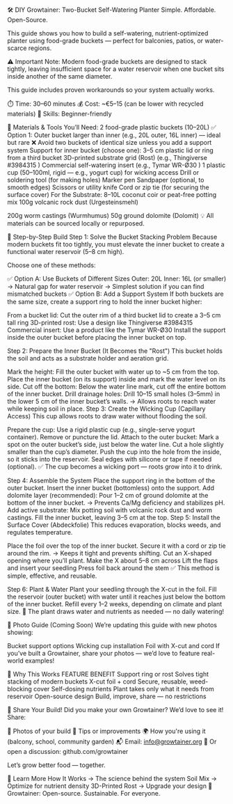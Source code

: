 🛠️ DIY Growtainer: Two-Bucket Self-Watering Planter
Simple. Affordable. Open-Source.

This guide shows you how to build a self-watering, nutrient-optimized planter using food-grade buckets — perfect for balconies, patios, or water-scarce regions.

⚠️ Important Note: Modern food-grade buckets are designed to stack tightly, leaving insufficient space for a water reservoir when one bucket sits inside another of the same diameter.

This guide includes proven workarounds so your system actually works.

⏱️ Time: 30–60 minutes
💰 Cost: ~€5–15 (can be lower with recycled materials)
🔧 Skills: Beginner-friendly

🧰 Materials & Tools
You’ll Need:
2 food-grade plastic buckets (10–20L)
✅ Option 1: Outer bucket larger than inner (e.g., 20L outer, 16L inner) — ideal but rare
❌ Avoid two buckets of identical size unless you add a support system
Support for inner bucket (choose one):
3–5 cm plastic lid or ring from a third bucket
3D-printed substrate grid (Rost) (e.g., Thingiverse #3984315 )
Commercial self-watering insert (e.g., Tymar WR-Ø30 )
1 plastic cup (50–100ml, rigid — e.g., yogurt cup) for wicking access
Drill or soldering tool (for making holes)
Marker pen
Sandpaper (optional, to smooth edges)
Scissors or utility knife
Cord or zip tie (for securing the surface cover)
For the Substrate:
8–10L coconut coir or peat-free potting mix
100g volcanic rock dust (Urgesteinsmehl)

200g worm castings (Wurmhumus)
50g ground dolomite (Dolomit)
💡 All materials can be sourced locally or repurposed. 

🔧 Step-by-Step Build
Step 1: Solve the Bucket Stacking Problem
Because modern buckets fit too tightly, you must elevate the inner bucket to create a functional water reservoir (5–8 cm high).

Choose one of these methods:

✅ Option A: Use Buckets of Different Sizes
Outer: 20L
Inner: 16L (or smaller)
→ Natural gap for water reservoir
→ Simplest solution if you can find mismatched buckets
✅ Option B: Add a Support System
If both buckets are the same size, create a support ring to hold the inner bucket higher:

From a bucket lid: Cut the outer rim of a third bucket lid to create a 3–5 cm tall ring
3D-printed rost: Use a design like Thingiverse #3984315
Commercial insert: Use a product like the Tymar WR-Ø30
Install the support inside the outer bucket before placing the inner bucket on top.

Step 2: Prepare the Inner Bucket (It Becomes the "Rost")
This bucket holds the soil and acts as a substrate holder and aeration grid.

Mark the height:
Fill the outer bucket with water up to ~5 cm from the top.
Place the inner bucket (on its support) inside and mark the water level on its side.
Cut off the bottom:
Below the water line mark, cut off the entire bottom of the inner bucket.
Drill drainage holes:
Drill 10–15 small holes (3–5mm) in the lower 5 cm of the inner bucket’s walls.
→ Allows roots to reach water while keeping soil in place.
Step 3: Create the Wicking Cup (Capillary Access)
This cup allows roots to draw water without flooding the soil.

Prepare the cup:
Use a rigid plastic cup (e.g., single-serve yogurt container).
Remove or puncture the lid.
Attach to the outer bucket:
Mark a spot on the outer bucket’s side, just below the water line.
Cut a hole slightly smaller than the cup’s diameter.
Push the cup into the hole from the inside, so it sticks into the reservoir.
Seal edges with silicone or tape if needed (optional).
✅ The cup becomes a wicking port — roots grow into it to drink. 

Step 4: Assemble the System
Place the support ring in the bottom of the outer bucket.
Insert the inner bucket (bottomless) onto the support.
Add dolomite layer (recommended):
Pour 1–2 cm of ground dolomite at the bottom of the inner bucket.
→ Prevents Ca/Mg deficiency and stabilizes pH.
Add active substrate:
Mix potting soil with volcanic rock dust and worm castings.
Fill the inner bucket, leaving 3–5 cm at the top.
Step 5: Install the Surface Cover (Abdeckfolie)
This reduces evaporation, blocks weeds, and regulates temperature.

Place the foil over the top of the inner bucket.
Secure it with a cord or zip tie around the rim.
→ Keeps it tight and prevents shifting.
Cut an X-shaped opening where you’ll plant.
Make the X about 5–8 cm across
Lift the flaps and insert your seedling
Press foil back around the stem
✅ This method is simple, effective, and reusable. 

Step 6: Plant & Water
Plant your seedling through the X-cut in the foil.
Fill the reservoir (outer bucket) with water until it reaches just below the bottom of the inner bucket.
Refill every 1–2 weeks, depending on climate and plant size.
🌱 The plant draws water and nutrients as needed — no daily watering! 

📸 Photo Guide (Coming Soon)
We’re updating this guide with new photos showing:

Bucket support options
Wicking cup installation
Foil with X-cut and cord
If you’ve built a Growtainer, share your photos — we’d love to feature real-world examples!

🌱 Why This Works
FEATURE
BENEFIT
Support ring or rost
Solves tight stacking of modern buckets
X-cut foil + cord
Secure, reusable, weed-blocking cover
Self-dosing nutrients
Plant takes only what it needs from reservoir
Open-source design
Build, improve, share — no restrictions

🤝 Share Your Build!
Did you make your own Growtainer?
We’d love to see it! Share:

📸 Photos of your build
📝 Tips or improvements
🌍 How you're using it (balcony, school, community garden)
📬 Email: info@growtainer.org
🐙 Or open a discussion: github.com/growtainer

Let’s grow better food — together.

📎 Learn More
How It Works → The science behind the system
Soil Mix → Optimize for nutrient density
3D-Printed Rost → Upgrade your design
🌱 Growtainer: Open-source. Sustainable. For everyone.
